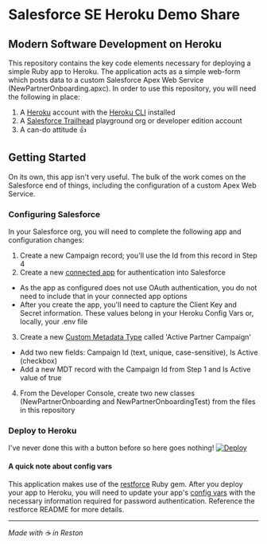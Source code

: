 # Salesforce SE Heroku Demo Share
## Modern Software Development on Heroku
This repository contains the key code elements necessary for deploying a simple Ruby app to Heroku. The application acts as a simple web-form which posts data to a custom Salesforce Apex Web Service (NewPartnerOnboarding.apxc). In order to use this repository, you will need the following in place:
1. A [Heroku](https://www.heroku.com/) account with the [Heroku CLI](https://devcenter.heroku.com/articles/heroku-cli) installed
2. A [Salesforce Trailhead](https://trailhead.salesforce.com) playground org or developer edition account
3. A can-do attitude 👍

## Getting Started
On its own, this app isn't very useful. The bulk of the work comes on the Salesforce end of things, including the configuration of a custom Apex Web Service.

### Configuring Salesforce
In your Salesforce org, you will need to complete the following app and configuration changes:
1. Create a new Campaign record; you'll use the Id from this record in Step 4
2. Create a new [connected app](https://help.salesforce.com/articleView?id=connected_app_create.htm&type=5) for authentication into Salesforce
  * As the app as configured does not use OAuth authentication, you do not need to include that in your connected app options
  * After you create the app, you'll need to capture the Client Key and Secret information. These values belong in your Heroku Config Vars or, locally, your .env file
3. Create a new [Custom Metadata Type](https://help.salesforce.com/articleView?id=custommetadatatypes_metadata_api.htm&type=5) called 'Active Partner Campaign'
  * Add two new fields: Campaign Id (text, unique, case-sensitive), Is Active (checkbox)
  * Add a new MDT record with the Campaign Id from Step 1 and Is Active value of true
4. From the Developer Console, create two new classes (NewPartnerOnboarding and NewPartnerOnboardingTest) from the files in this repository

### Deploy to Heroku
I've never done this with a button before so here goes nothing!
[![Deploy](https://www.herokucdn.com/deploy/button.svg)](https://heroku.com/deploy)

#### A quick note about config vars
This application makes use of the [restforce](https://github.com/restforce/restforce) Ruby gem. After you deploy your app to Heroku, you will need to update your app's [config vars](https://devcenter.heroku.com/articles/config-vars) with the necessary information required for password authentication. Reference the restforce README for more details.
- - - -
_Made with ☕️ in Reston_
